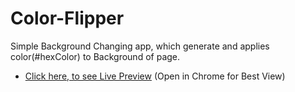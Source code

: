 # Color-Flipper

Simple Background Changing app, which generate and applies color(#hexColor) to Background of page.

- [Click here, to see Live Preview](https://rvpol.csb.app/) (Open in Chrome for Best View)
